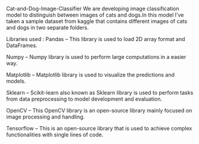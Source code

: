 Cat-and-Dog-Image-Classifier
We are developing image classification model to distinguish between images of cats and dogs.In this model I've taken a sample dataset from kaggle that contains different images of cats and dogs in two separate folders.

Libraries used :
Pandas – This library is used to load 2D array format and DataFrames.

Numpy – Numpy library is used to perform large computations in a easier way.

Matplotlib – Matplotlib library is used to visualize the predictions and models.

Sklearn – Scikit-learn also known as Sklearn library is used to perform tasks from data preprocessing to model development and evaluation.

OpenCV – This OpenCV library is an open-source library mainly focused on image processing and handling.

Tensorflow – This is an open-source library that is used to achieve complex functionalities with single lines of code.
